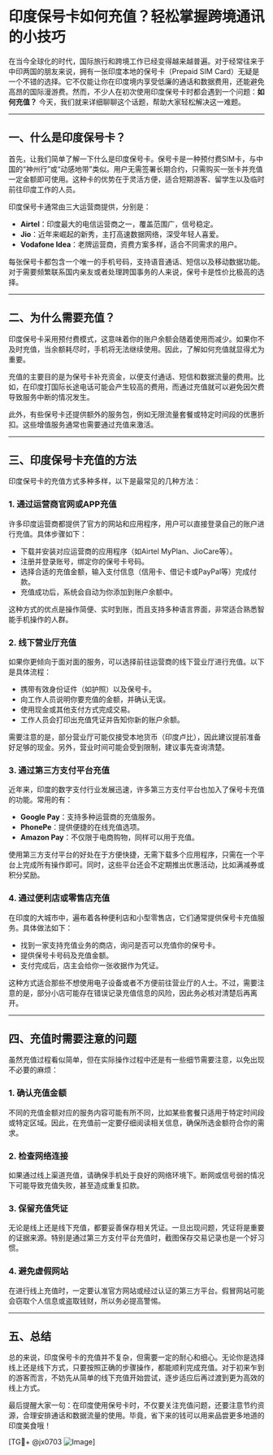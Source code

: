 # 印度保号卡如何充值？轻松掌握跨境通讯的小技巧

在当今全球化的时代，国际旅行和跨境工作已经变得越来越普遍。对于经常往来于中印两国的朋友来说，拥有一张印度本地的保号卡（Prepaid SIM Card）无疑是一个不错的选择。它不仅能让你在印度境内享受低廉的通话和数据费用，还能避免高昂的国际漫游费。然而，不少人在初次使用印度保号卡时都会遇到一个问题：**如何充值？** 今天，我们就来详细聊聊这个话题，帮助大家轻松解决这一难题。

---

## 一、什么是印度保号卡？

首先，让我们简单了解一下什么是印度保号卡。保号卡是一种预付费SIM卡，与中国的“神州行”或“动感地带”类似。用户无需签署长期合约，只需购买一张卡并充值一定金额即可使用。这种卡的优势在于灵活方便，适合短期游客、留学生以及临时前往印度工作的人员。

印度保号卡通常由三大运营商提供，分别是：

- **Airtel**：印度最大的电信运营商之一，覆盖范围广，信号稳定。
- **Jio**：近年来崛起的新秀，主打高速数据网络，深受年轻人喜爱。
- **Vodafone Idea**：老牌运营商，资费方案多样，适合不同需求的用户。

每张保号卡都包含一个唯一的手机号码，支持语音通话、短信以及移动数据功能。对于需要频繁联系国内亲友或者处理跨国事务的人来说，保号卡是性价比极高的选择。

---

## 二、为什么需要充值？

印度保号卡采用预付费模式，这意味着你的账户余额会随着使用而减少。如果你不及时充值，当余额耗尽时，手机将无法继续使用。因此，了解如何充值就显得尤为重要。

充值的主要目的是为保号卡补充资金，以便支付通话、短信和数据流量的费用。比如，在印度打国际长途电话可能会产生较高的费用，而通过充值就可以避免因欠费导致服务中断的情况发生。

此外，有些保号卡还提供额外的服务包，例如无限流量套餐或特定时间段的优惠折扣。这些增值服务通常也需要通过充值来激活。

---

## 三、印度保号卡充值的方法

印度保号卡的充值方式多种多样，以下是最常见的几种方法：

### 1. **通过运营商官网或APP充值**
许多印度运营商都提供了官方的网站和应用程序，用户可以直接登录自己的账户进行充值。具体步骤如下：
- 下载并安装对应运营商的应用程序（如Airtel MyPlan、JioCare等）。
- 注册并登录账号，绑定你的保号卡号码。
- 选择合适的充值金额，输入支付信息（信用卡、借记卡或PayPal等）完成付款。
- 充值成功后，系统会自动为你添加到账户余额中。

这种方式的优点是操作简便、实时到账，而且支持多种语言界面，非常适合熟悉智能手机操作的人群。

### 2. **线下营业厅充值**
如果你更倾向于面对面的服务，可以选择前往运营商的线下营业厅进行充值。以下是具体流程：
- 携带有效身份证件（如护照）以及保号卡。
- 向工作人员说明你要充值的金额，并确认无误。
- 使用现金或其他支付方式完成交易。
- 工作人员会打印出充值凭证并告知你新的账户余额。

需要注意的是，部分营业厅可能仅接受本地货币（印度卢比），因此建议提前准备好足够的现金。另外，营业时间可能会受到限制，建议事先查询清楚。

### 3. **通过第三方支付平台充值**
近年来，印度的数字支付行业发展迅速，许多第三方支付平台也加入了保号卡充值的功能。常用的有：
- **Google Pay**：支持多种运营商的充值服务。
- **PhonePe**：提供便捷的在线充值选项。
- **Amazon Pay**：不仅限于电商购物，同样可以用于充值。

使用第三方支付平台的好处在于方便快捷，无需下载多个应用程序，只需在一个平台上完成所有操作即可。同时，这些平台还会不定期推出优惠活动，比如满减券或积分奖励。

### 4. **通过便利店或零售店充值**
在印度的大城市中，遍布着各种便利店和小型零售店，它们通常提供保号卡充值服务。具体做法如下：
- 找到一家支持充值业务的商店，询问是否可以充值你的保号卡。
- 提供保号卡号码及充值金额。
- 支付完成后，店主会给你一张收据作为凭证。

这种方式适合那些不想使用电子设备或者不方便前往营业厅的人士。不过，需要注意的是，部分小店可能存在错误记录充值信息的风险，因此务必核对清楚后再离开。

---

## 四、充值时需要注意的问题

虽然充值过程看似简单，但在实际操作过程中还是有一些细节需要注意，以免出现不必要的麻烦：

### 1. **确认充值金额**
不同的充值金额对应的服务内容可能有所不同，比如某些套餐只适用于特定时间段或特定区域。因此，在充值前一定要仔细阅读相关信息，确保所选金额符合你的需求。

### 2. **检查网络连接**
如果通过线上渠道充值，请确保手机处于良好的网络环境下。断网或信号弱的情况下可能导致充值失败，甚至造成重复扣款。

### 3. **保留充值凭证**
无论是线上还是线下充值，都要妥善保存相关凭证。一旦出现问题，凭证将是重要的证据来源。特别是通过第三方支付平台充值时，截图保存交易记录也是一个好习惯。

### 4. **避免虚假网站**
在进行线上充值时，一定要认准官方网站或经过认证的第三方平台。假冒网站可能会窃取个人信息或盗取钱财，所以务必提高警惕。

---

## 五、总结

总的来说，印度保号卡的充值并不复杂，但需要一定的耐心和细心。无论你是选择线上还是线下方式，只要按照正确的步骤操作，都能顺利完成充值。对于初来乍到的游客而言，不妨先从简单的线下充值开始尝试，逐步适应后再过渡到更为高效的线上方式。

最后提醒大家一句：在印度使用保号卡时，不仅要关注充值问题，还要注意节约资源，合理安排通话和数据流量的使用。毕竟，省下来的钱可以用来品尝更多地道的印度美食哦！

[TG💪+ @jx0703 ![Image](https://github.com/user-attachments/assets/dbca1d08-cadb-493c-b0ec-ad6f7a83f270)]